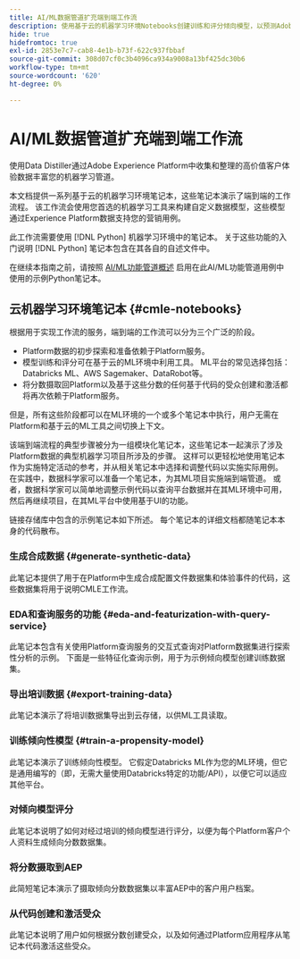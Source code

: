 ```yaml
---
title: AI/ML数据管道扩充端到端工作流
description: 使用基于云的机器学习环境Notebooks创建训练和评分倾向模型，以预测Adobe Experience Platform数据的订阅转化。
hide: true
hidefromtoc: true
exl-id: 2853e7c7-cab8-4e1b-b73f-622c937fbbaf
source-git-commit: 308d07cf0c3b4096ca934a9008a13bf425dc30b6
workflow-type: tm+mt
source-wordcount: '620'
ht-degree: 0%

---
```


<!-- 
title: Cloud Machine Learning Environment Notebooks
Cloud machine learning environment notebooks
Old title: 
# AI/ML data pipeline enrichment end-to-end workflow
-->

# AI/ML数据管道扩充端到端工作流

使用Data Distiller通过Adobe Experience Platform中收集和整理的高价值客户体验数据丰富您的机器学习管道。

本文档提供一系列基于云的机器学习环境笔记本，这些笔记本演示了端到端的工作流程。 该工作流会使用您首选的机器学习工具来构建自定义数据模型，这些模型通过Experience Platform数据支持您的营销用例。

此工作流需要使用 [!DNL Python] 机器学习环境中的笔记本。 关于这些功能的入门说明 [!DNL Python] 笔记本包含在其各自的自述文件中。

在继续本指南之前，请按照 [AI/ML功能管道概述](./overview.md) 启用在此AI/ML功能管道用例中使用的示例Python笔记本。

## 云机器学习环境笔记本 {#cmle-notebooks}

根据用于实现工作流的服务，端到端的工作流可以分为三个广泛的阶段。

- Platform数据的初步探索和准备依赖于Platform服务。
- 模型训练和评分可在基于云的ML环境中利用工具。 ML平台的常见选择包括：Databricks ML、AWS Sagemaker、DataRobot等。
- 将分数摄取回Platform以及基于这些分数的任何基于代码的受众创建和激活都将再次依赖于Platform服务。

但是，所有这些阶段都可以在ML环境的一个或多个笔记本中执行，用户无需在Platform和基于云的ML工具之间切换上下文。

该端到端流程的典型步骤被分为一组模块化笔记本，这些笔记本一起演示了涉及Platform数据的典型机器学习项目所涉及的步骤。 这样可以更轻松地使用笔记本作为实施特定活动的参考，并从相关笔记本中选择和调整代码以实施实际用例。 在实践中，数据科学家可以准备一个笔记本，为其ML项目实施端到端管道。 或者，数据科学家可以简单地调整示例代码以查询平台数据并在其ML环境中可用，然后再继续项目，在其ML平台中使用基于UI的功能。

链接存储库中包含的示例笔记本如下所述。 每个笔记本的详细文档都随笔记本本身的代码散布。

<!-- Below is the meat - the how to (but without links or details) -->

### 生成合成数据 {#generate-synthetic-data}

此笔记本提供了用于在Platform中生成合成配置文件数据集和体验事件的代码，这些数据集将用于说明CMLE工作流。

### EDA和查询服务的功能 {#eda-and-featurization-with-query-service}

此笔记本包含有关使用Platform查询服务的交互式查询对Platform数据集进行探索性分析的示例。 下面是一些特征化查询示例，用于为示例倾向模型创建训练数据集。

### 导出培训数据 {#export-training-data}

此笔记本演示了将培训数据集导出到云存储，以供ML工具读取。

### 训练倾向性模型 {#train-a-propensity-model}

此笔记本演示了训练倾向性模型。 它假定Databricks ML作为您的ML环境，但它是通用编写的（即，无需大量使用Databricks特定的功能/API），以便它可以适应其他平台。

### 对倾向模型评分

此笔记本说明了如何对经过培训的倾向模型进行评分，以便为每个Platform客户个人资料生成倾向分数数据集。

### 将分数摄取到AEP

此简短笔记本演示了摄取倾向分数数据集以丰富AEP中的客户用户档案。

### 从代码创建和激活受众

此笔记本说明了用户如何根据分数创建受众，以及如何通过Platform应用程序从笔记本代码激活这些受众。

